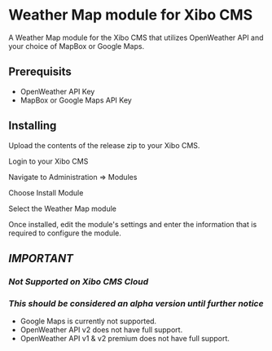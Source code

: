 # Weather Map module for Xibo CMS

A Weather Map module for the Xibo CMS that utilizes OpenWeather API and your choice of MapBox or Google Maps.

## Prerequisits

* OpenWeather API Key
* MapBox or Google Maps API Key

## Installing

Upload the contents of the release zip to your Xibo CMS.

Login to your Xibo CMS

Navigate to Administration => Modules

Choose Install Module

Select the Weather Map module

Once installed, edit the module's settings and enter the information that is required to configure the module.

## ***IMPORTANT***

### ***Not Supported on Xibo CMS Cloud***

### *This should be considered an alpha version until further notice*

* Google Maps is currently not supported.
* OpenWeather API v2 does not have full support.
* OpenWeather API v1 & v2 premium does not have full support.
